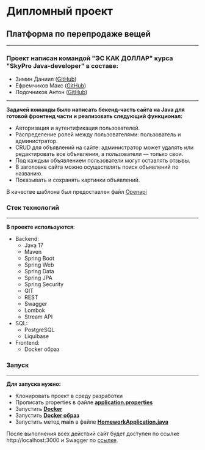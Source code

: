 # Дипломный проект
## Платформа по перепродаже вещей
***

### Проект написан командой "ЭС КАК ДОЛЛАР" курса "SkyPro Java-developer" в составе:
* Зимин Даниил ([GitHub](https://github.com/DaniilZimin))
* Ефремчиков Макс ([GitHub](https://github.com/thepro545))
* Лодочников Антон ([GitHub](https://github.com/J0ker001))
***

**Задачей команды было написать бекенд-часть сайта на Java для готовой фронтенд части и реализовать следующий функционал:**
* Авторизация и аутентификация пользователей. 
* Распределение ролей между пользователями: пользователь и администратор. 
* CRUD для объявлений на сайте: администратор может удалять или редактировать все объявления, а пользователи — только свои. 
* Под каждым объявлением пользователи могут оставлять отзывы.
* В заголовке сайта можно осуществлять поиск объявлений по названию.
* Показывать и сохранять картинки объявлений.

В качестве шаблона был предоставлен файл [Openapi](openapi.yaml)

### Стек технологий
***
**В проекте используются**:

* Backend:
    - Java 17
    - Maven
    - Spring Boot
    - Spring Web
    - Spring Data
    - Spring JPA
    - Spring Security
    - GIT
    - REST
    - Swagger
    - Lombok
    - Stream API
* SQL:
    - PostgreSQL
    - Liquibase
* Frontend:
    - Docker образ

### Запуск
***

**Для запуска нужно:**
- Клонировать проект в среду разработки
- Прописать properties в файле **[application.properties](src/main/resources/application.properties)**
- Запустить **[Docker](https://www.docker.com)**
- Запустить **[Docker образ](https://drive.google.com/file/d/1ZoGOJaHidywKNYlvNuz6kb0KoGPbeC_b/view)**
- Запустить метод **main** в файле **[HomeworkApplication.java](src/main/java/ru/skypro/homework/HomeworkApplication.java)**

После выполнения всех действий сайт будет доступен по ссылке http://localhost:3000 и Swagger по [ссылке](http://localhost:8080/swagger-ui/index.html#).

